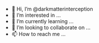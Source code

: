 - 👋 Hi, I’m @darkmatterinterception
- 👀 I’m interested in ...
- 🌱 I’m currently learning ...
- 💞️ I’m looking to collaborate on ...
- 📫 How to reach me ...

<!---
darkmatterinterception/darkmatterinterception is a ✨ special ✨ repository because its `README.md` (this file) appears on your GitHub profile.
You can click the Preview link to take a look at your changes.
--->
